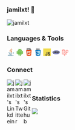 ### jamilxt! 👋 
<img src="https://komarev.com/ghpvc/?username=jamilxt&label=Views&color=a4c639&style=plastic" alt="jamilxt" />

<!--
- 🔭 I’m currently working on Fiverr.
- 🌱 I’m currently learning React.
- 👯 I’m looking to collaborate on Open Source Projects.
- 🤔 I’m looking for help with Kotlin.
- 💬 Ask me about Android Application Development.
- 📫 How to reach me: [LinkedIn](https://www.linkedin.com/in/jamilxt/) - [Twitter](https://twitter.com/jamil_xt)
- 😄 Pronouns: He/His
- ⚡ Fun fact: I love exploring new technologies and try new things. 
-->
### Languages & Tools
<code><img height="20" src="https://raw.githubusercontent.com/github/explore/80688e429a7d4ef2fca1e82350fe8e3517d3494d/topics/java/java.png"></code>
<code><img height="20" src="https://raw.githubusercontent.com/github/explore/80688e429a7d4ef2fca1e82350fe8e3517d3494d/topics/android/android.png"></code>
<code><img height="20" src="https://raw.githubusercontent.com/github/explore/80688e429a7d4ef2fca1e82350fe8e3517d3494d/topics/html/html.png"></code>
<code><img height="20" src="https://raw.githubusercontent.com/github/explore/80688e429a7d4ef2fca1e82350fe8e3517d3494d/topics/css/css.png"></code>
<code><img height="20" src="https://raw.githubusercontent.com/github/explore/80688e429a7d4ef2fca1e82350fe8e3517d3494d/topics/javascript/javascript.png"></code>
<code><img height="20" src="https://raw.githubusercontent.com/github/explore/80688e429a7d4ef2fca1e82350fe8e3517d3494d/topics/php/php.png"></code>
<code><img height="20" src="https://raw.githubusercontent.com/github/explore/80688e429a7d4ef2fca1e82350fe8e3517d3494d/topics/laravel/laravel.png"></code>

### Connect
<a href="https://linkedin.com/in/imthepk">
  <img align="left" alt="jamilxt's Linkdein" width="22px" src="https://cdn.jsdelivr.net/npm/simple-icons@v3/icons/linkedin.svg" />
</a> <a href="https://twitter.com/jamilxt">
  <img align="left" alt="jamilxt's Twitter" width="22px" src="https://cdn.jsdelivr.net/npm/simple-icons@v3/icons/twitter.svg" />
</a> <a href="https://github.com/iampawan">
  <img align="left" alt="jamilxt's Github" width="22px" src="https://cdn.jsdelivr.net/npm/simple-icons@v3/icons/github.svg" />
</a> <br>

### Statistics
<!--<img src="https://github-readme-stats.vercel.app/api/top-langs/?username=jamilxt&theme=dark&hide_langs_below=1" />-->
<img src="https://github-readme-stats.vercel.app/api?username=jamilxt&&show_icons=true&title_color=ffffff&icon_color=a4c639&text_color=daf7dc&bg_color=151515">
